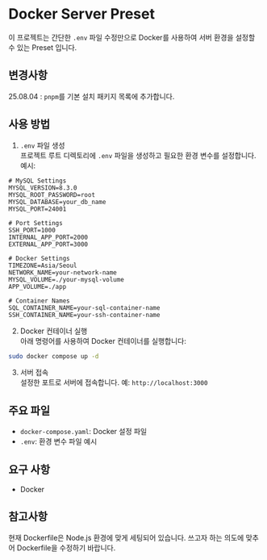 # Docker Server Preset

이 프로젝트는 간단한 `.env` 파일 수정만으로 Docker를 사용하여 서버 환경을 설정할 수 있는 Preset 입니다.

## 변경사항

25.08.04 : `pnpm`를 기본 설치 패키지 목록에 추가합니다.

## 사용 방법

1. `.env` 파일 생성  
   프로젝트 루트 디렉토리에 `.env` 파일을 생성하고 필요한 환경 변수를 설정합니다. 예시:

```env
# MySQL Settings
MYSQL_VERSION=8.3.0
MYSQL_ROOT_PASSWORD=root
MYSQL_DATABASE=your_db_name
MYSQL_PORT=24001

# Port Settings
SSH_PORT=1000
INTERNAL_APP_PORT=2000
EXTERNAL_APP_PORT=3000

# Docker Settings
TIMEZONE=Asia/Seoul
NETWORK_NAME=your-network-name
MYSQL_VOLUME=./your-mysql-volume
APP_VOLUME=./app

# Container Names
SQL_CONTAINER_NAME=your-sql-container-name
SSH_CONTAINER_NAME=your-ssh-container-name
```

2. Docker 컨테이너 실행  
   아래 명령어를 사용하여 Docker 컨테이너를 실행합니다:

```bash
sudo docker compose up -d
```

3. 서버 접속  
   설정한 포트로 서버에 접속합니다. 예: `http://localhost:3000`

## 주요 파일

- `docker-compose.yaml`: Docker 설정 파일
- `.env`: 환경 변수 파일 예시

## 요구 사항

- Docker

## 참고사항

현재 Dockerfile은 Node.js 환경에 맞게 세팅되어 있습니다. 쓰고자 하는 의도에 맞추어 Dockerfile을 수정하기 바랍니다.
